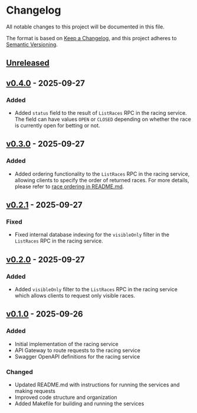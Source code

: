 # Changelog

All notable changes to this project will be documented in this file.

The format is based on [Keep a Changelog](https://keepachangelog.com/en/1.1.0/),
and this project adheres to [Semantic Versioning](https://semver.org/spec/v2.0.0.html).

## [Unreleased]

## [v0.4.0] - 2025-09-27

### Added

- Added `status` field to the result of `ListRaces` RPC in the racing service.
  The field can have values `OPEN` or `CLOSED` depending on whether the race is
  currently open for betting or not.

## [v0.3.0] - 2025-09-27

### Added

- Added ordering functionality to the `ListRaces` RPC in the racing service,
  allowing clients to specify the order of returned races. For more details,
  please refer to [race ordering in README.md](./README.md#ordering-of-races).

## [v0.2.1] - 2025-09-27

### Fixed

- Fixed internal database indexing for the `visibleOnly` filter in the
  `ListRaces` RPC in the racing service.

## [v0.2.0] - 2025-09-27

### Added

- Added `visibleOnly` filter to the `ListRaces` RPC in the racing service which
  allows clients to request only visible races.

## [v0.1.0] - 2025-09-26

### Added

- Initial implementation of the racing service
- API Gateway to route requests to the racing service
- Swagger OpenAPI definitions for the racing service

### Changed

- Updated README.md with instructions for running the services and making requests
- Improved code structure and organization
- Added Makefile for building and running the services

[unreleased]: https://github.com/danilvpetrov/entain/compare/v0.4.0...HEAD
[v0.4.0]: https://github.com/danilvpetrov/entain/releases/tag/v0.4.0
[v0.3.0]: https://github.com/danilvpetrov/entain/releases/tag/v0.3.0
[v0.2.1]: https://github.com/danilvpetrov/entain/releases/tag/v0.2.1
[v0.2.0]: https://github.com/danilvpetrov/entain/releases/tag/v0.2.0
[v0.1.0]: https://github.com/danilvpetrov/entain/releases/tag/v0.1.0
